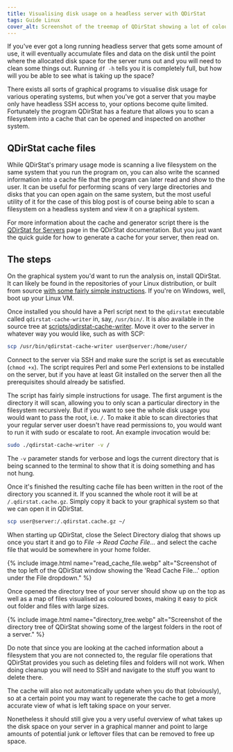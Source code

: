 ```yaml
---
title: Visualising disk usage on a headless server with QDirStat
tags: Guide Linux
cover_alt: Screenshot of the treemap of QDirStat showing a lot of coloured blocks representing differently sized files.
---
```


If you've ever got a long running headless server that gets some amount of use, it will eventually accumulate files and data on the disk until the point where the allocated disk space for the server runs out and you will need to clean some things out. Running `df -h` tells you it is completely full, but how will you be able to see what is taking up the space?

There exists all sorts of graphical programs to visualise disk usage for various operating systems, but when you've got a server that you maybe only have headless SSH access to, your options become quite limited. Fortunately the program QDirStat has a feature that allows you to scan a filesystem into a cache that can be opened and inspected on another system.

<!--more-->

## QDirStat cache files
While QDirStat's primary usage mode is scanning a live filesystem on the same system that you run the program on, you can also write the scanned information into a cache file that the program can later read and show to the user. It can be useful for performing scans of very large directories and disks that you can open again on the same system, but the most useful utility of it for the case of this blog post is of course being able to scan a filesystem on a headless system and view it on a graphical system.

For more information about the cache and generator script there is the [QDirStat for Servers](https://github.com/shundhammer/qdirstat/blob/master/doc/QDirStat-for-Servers.md) page in the QDirStat documentation. But you just want the quick guide for how to generate a cache for your server, then read on.

## The steps
On the graphical system you'd want to run the analysis on, install QDirStat. It can likely be found in the repositories of your Linux distribution, or built from source [with some fairly simple instructions](https://github.com/shundhammer/qdirstat/blob/master/README.md#building). If you're on Windows, well, boot up your Linux VM.

Once installed you should have a Perl script next to the `qdirstat` executable called `qdirstat-cache-writer` in, say, `/usr/bin/`. It is also available in the source tree at [scripts/qdirstat-cache-writer](https://github.com/shundhammer/qdirstat/blob/master/scripts/qdirstat-cache-writer). Move it over to the server in whatever way you would like, such as with SCP:

```bash
scp /usr/bin/qdirstat-cache-writer user@server:/home/user/
```

Connect to the server via SSH and make sure the script is set as executable (`chmod +x`). The script requires Perl and some Perl extensions to be installed on the server, but if you have at least Git installed on the server then all the prerequisites should already be satisfied.

The script has fairly simple instructions for usage. The first argument is the directory it will scan, allowing you to only scan a particular directory in the filesystem recursively. But if you want to see the whole disk usage you would want to pass the root, i.e. `/`. To make it able to scan directories that your regular server user doesn't have read permissions to, you would want to run it with sudo or escalate to root. An example invocation would be:

```bash
sudo ./qdirstat-cache-writer -v /
```

The `-v` parameter stands for verbose and logs the current directory that is being scanned to the terminal to show that it is doing something and has not hung.

Once it's finished the resulting cache file has been written in the root of the directory you scanned it. If you scanned the whole root it will be at `/.qdirstat.cache.gz`. Simply copy it back to your graphical system so that we can open it in QDirStat.

```bash
scp user@server:/.qdirstat.cache.gz ~/
```

When starting up QDirStat, close the Select Directory dialog that shows up once you start it and go to *File -> Read Cache File...* and select the cache file that would be somewhere in your home folder.

{% include image.html
	name="read_cache_file.webp"
	alt="Screenshot of the top left of the QDirStat window showing the 'Read Cache File...' option under the File dropdown." %}

Once opened the directory tree of your server should show up on the top as well as a map of files visualised as coloured boxes, making it easy to pick out folder and files with large sizes.

{% include image.html
	name="directory_tree.webp"
	alt="Screenshot of the directory tree of QDirStat showing some of the largest folders in the root of a server." %}

Do note that since you are looking at the cached information about a filesystem that you are not connected to, the regular file operations that QDirStat provides you such as deleting files and folders will not work. When doing cleanup you will need to SSH and navigate to the stuff you want to delete there.

The cache will also not automatically update when you do that (obviously), so at a certain point you may want to regenerate the cache to get a more accurate view of what is left taking space on your server.

Nonetheless it should still give you a very useful overview of what takes up the disk space on your server in a graphical manner and point to large amounts of potential junk or leftover files that can be removed to free up space.
